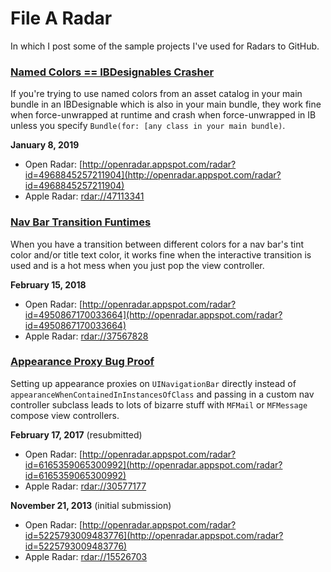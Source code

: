 # File A Radar

In which I post some of the sample projects I've used for Radars to GitHub. 

### [Named Colors == IBDesignables Crasher](IBDesignablesCrasher/README.md)

If you're trying to use named colors from an asset catalog in your main bundle in an IBDesignable which is also in your main bundle, they work fine when force-unwrapped at runtime and crash when force-unwrapped in IB unless you specify `Bundle(for: [any class in your main bundle)`. 

**January 8, 2019**

- Open Radar: [http://openradar.appspot.com/radar?id=4968845257211904](http://openradar.appspot.com/radar?id=4968845257211904)
- Apple Radar: [rdar://47113341](rdar://47113341)

### [Nav Bar Transition Funtimes](NavBarTransitionFuntimes/README.md)

When you have a transition between different colors for a nav bar's tint color and/or title text color, it works fine when the interactive transition is used and is a hot mess when you just pop the view controller.

**February 15, 2018**

- Open Radar: [http://openradar.appspot.com/radar?id=4950867170033664](http://openradar.appspot.com/radar?id=4950867170033664)
- Apple Radar: [rdar://37567828](rdar://37567828)

### [Appearance Proxy Bug Proof](AppearanceProxyBugProof/README.md)

Setting up appearance proxies on `UINavigationBar` directly instead of `appearanceWhenContainedInInstancesOfClass` and passing in a custom nav controller subclass leads to lots of bizarre stuff with `MFMail` or `MFMessage` compose view controllers. 

**February 17, 2017** (resubmitted)

- Open Radar: [http://openradar.appspot.com/radar?id=6165359065300992](http://openradar.appspot.com/radar?id=6165359065300992)
- Apple Radar: [rdar://30577177](rdar://30577177)

**November 21, 2013** (initial submission)

- Open Radar: [http://openradar.appspot.com/radar?id=5225793009483776](http://openradar.appspot.com/radar?id=5225793009483776)
- Apple Radar: [rdar://15526703](rdar://15526703)

